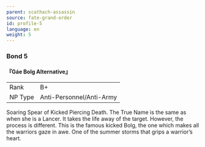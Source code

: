 ```yaml
---
parent: scathach-assassin
source: fate-grand-order
id: profile-5
language: en
weight: 5
---
```


### Bond 5

#### 『Gáe Bolg Alternative』

<table>
  <tr><td>Rank</td><td>B+</td></tr>
  <tr><td>NP Type</td><td>Anti-Personnel/Anti-Army</td></tr>
</table>

Soaring Spear of Kicked Piercing Death.
The True Name is the same as when she is a Lancer. It takes the life away of the target.
However, the process is different.
This is the famous kicked Bolg, the one which makes all the warriors gaze in awe. One of the summer storms that grips a warrior’s heart.

